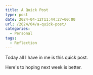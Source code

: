 ```yaml
---
title: A Quick Post
type: post
date: 2024-04-12T11:44:27+00:00
url: /2024/04/a-quick-post/
categories:
  - Personal
tags:
  - Reflection
---
```


Today all I have in me is this quick post.

Here's to hoping next week is better.